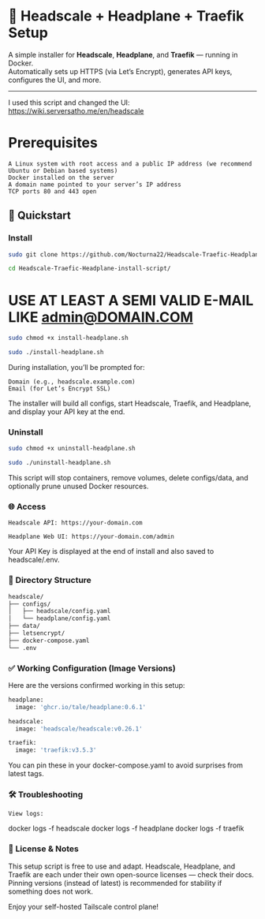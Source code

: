# 🧠 Headscale + Headplane + Traefik Setup

A simple installer for **Headscale**, **Headplane**, and **Traefik** — running in Docker.  
Automatically sets up HTTPS (via Let’s Encrypt), generates API keys, configures the UI, and more.

---

I used this script and changed the UI:
https://wiki.serversatho.me/en/headscale

# Prerequisites

    A Linux system with root access and a public IP address (we recommend Ubuntu or Debian based systems)
    Docker installed on the server
    A domain name pointed to your server’s IP address
    TCP ports 80 and 443 open

## 🚀 Quickstart

### Install

```bash
sudo git clone https://github.com/Nocturna22/Headscale-Traefic-Headplane-install-script.git
```
```bash
cd Headscale-Traefic-Headplane-install-script/
```
# USE AT LEAST A SEMI VALID E-MAIL LIKE admin@DOMAIN.COM
```bash
sudo chmod +x install-headplane.sh
```
```bash
sudo ./install-headplane.sh
```

During installation, you’ll be prompted for:

    Domain (e.g., headscale.example.com)
    Email (for Let’s Encrypt SSL)

The installer will build all configs, start Headscale, Traefik, and Headplane, and display your API key at the end.

### Uninstall

```bash
sudo chmod +x uninstall-headplane.sh
```
```bash
sudo ./uninstall-headplane.sh
```

This script will stop containers, remove volumes, delete configs/data, and optionally prune unused Docker resources.

### 🌐 Access

    Headscale API: https://your-domain.com

    Headplane Web UI: https://your-domain.com/admin

Your API Key is displayed at the end of install and also saved to headscale/.env.

### 📁 Directory Structure

```bash
headscale/
├── configs/
│   ├── headscale/config.yaml
│   └── headplane/config.yaml
├── data/
├── letsencrypt/
├── docker-compose.yaml
└── .env
```

### ✅ Working Configuration (Image Versions)

Here are the versions confirmed working in this setup:

```bash
headplane:
  image: 'ghcr.io/tale/headplane:0.6.1'

headscale:
  image: 'headscale/headscale:v0.26.1'

traefik:
  image: 'traefik:v3.5.3'
```

You can pin these in your docker-compose.yaml to avoid surprises from latest tags.

### 🛠️ Troubleshooting

    View logs:

docker logs -f headscale
docker logs -f headplane
docker logs -f traefik


### 🧩 License & Notes

This setup script is free to use and adapt.
Headscale, Headplane, and Traefik are each under their own open-source licenses — check their docs.
Pinning versions (instead of latest) is recommended for stability if something does not work.

Enjoy your self-hosted Tailscale control plane!
